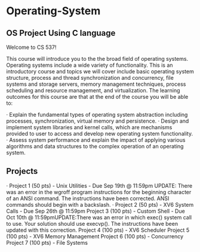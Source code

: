 # Operating-System
## OS Project Using C language

Welcome to CS 537!

This course will introduce you to the the broad field of operating systems. Operating systems include a wide variety of functionality. This is an introductory course and topics we will cover include basic operating system structure, process and thread synchronization and concurrency, file systems and storage servers, memory management techniques, process scheduling and resource management, and virtualization. The learning outcomes for this course are that at the end of the course you will be able to:

· Explain the fundamental types of operating system abstraction including processes, synchronization, virtual memory and persistence.
· Design and implement system libraries and kernel calls, which are mechanisms provided to user to access and develop new operating system functionality.
· Assess system performance and explain the impact of applying various algorithms and data structures to the complex operation of an operating system.

## Projects

  · Project 1 (50 pts) - Unix Utilities - Due Sep 19th @ 11:59pm UPDATE: There was an error in the wgroff program instructions for the beginning character of an ANSI command. The instructions have been corrected. ANSI commands should begin with a backslash.
  · Project 2 (50 pts) - XV6 System Calls - Due Sep 26th @ 11:59pm
  Project 3 (100 pts) - Custom Shell - Due Oct 10th @ 11:59pmUPDATE:There was an error in which exec() system call to use. Your solution should use execvp(). The instructions have been updated with this correction.
  Project 4 (100 pts) - XV6 Scheduler
  Project 5 (100 pts) - XV6 Memory Management
  Project 6 (100 pts) - Concurrency
  Project 7 (100 pts) - File Systems
